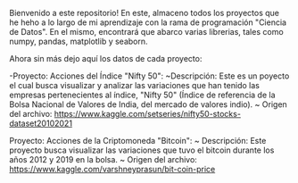 Bienvenido a este repositorio! En este, almaceno todos los proyectos que he heho a lo largo de mi aprendizaje con la rama de programación "Ciencia de Datos". En el mismo, encontrará que abarco varias librerias, tales como numpy, pandas, matplotlib y seaborn.

Ahora sin más dejo aquí los datos de cada proyecto:

-Proyecto: Acciones del Índice "Nifty 50":
~Descripción: Este es un poyecto el cual busca visualizar y analizar las variaciones que han tenido las empresas pertenecientes al índice, "Nifty 50" (Índice de referencia de la Bolsa Nacional de Valores de India, del mercado de valores indio).
~ Origen del archivo: https://www.kaggle.com/setseries/nifty50-stocks-dataset20102021

Proyecto: Acciones de la Criptomoneda "Bitcoin":
~ Descripción: Este proyecto busca visualizar las variaciones que tuvo el bitcoin durante los años 2012 y 2019 en la bolsa. 
~ Origen del archivo: https://www.kaggle.com/varshneyprasun/bit-coin-price
